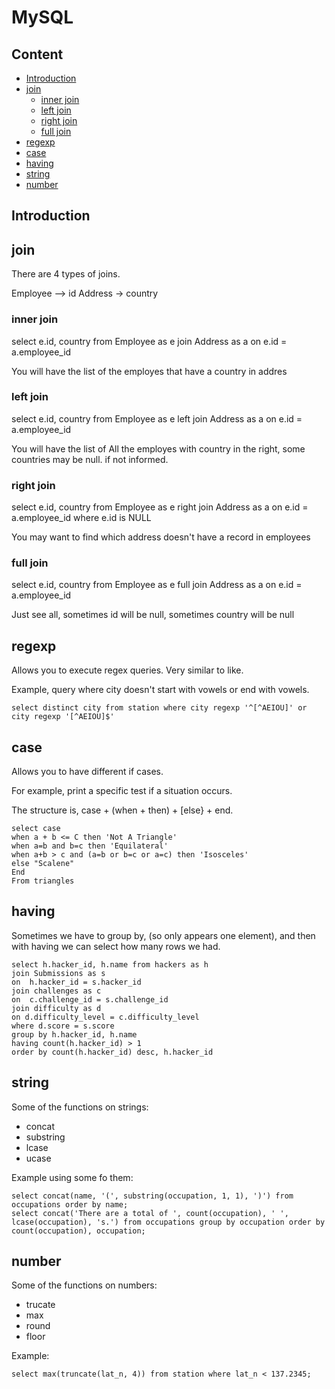 # MySQL

## Content

<!-- toc -->

- [Introduction](#introduction)
- [join](#join)
  * [inner join](#inner-join)
  * [left join](#left-join)
  * [right join](#right-join)
  * [full join](#full-join)
- [regexp](#regexp)
- [case](#case)
- [having](#having)
- [string](#string)
- [number](#number)

<!-- tocstop -->

## Introduction

## join
There are 4 types of joins.

Employee --> id
Address -> country

### inner join
select e.id, country from Employee as e
join Address as a
on e.id = a.employee_id

You will have the list of the employes that have a country in addres

### left join
select e.id, country from Employee as e
left join Address as a
on e.id = a.employee_id

You will have the list of All the employes with country in the right, some countries may be null. if not informed.

### right join
select e.id, country from Employee as e
right join Address as a
on e.id = a.employee_id
where e.id is NULL

You may want to find which address doesn't have a record in employees

### full join
select e.id, country from Employee as e
full join Address as a
on e.id = a.employee_id

Just see all, sometimes id will be null, sometimes country will be null

## regexp

Allows you to execute regex queries. Very similar to like.

Example, query where city doesn't start with vowels or end with vowels.
```
select distinct city from station where city regexp '^[^AEIOU]' or city regexp '[^AEIOU]$'
```

## case

Allows you to have different if cases.

For example, print  a specific test if a situation occurs.

The structure is, case + (when + then) + [else} + end.

```
select case
when a + b <= C then 'Not A Triangle'
when a=b and b=c then 'Equilateral'
when a+b > c and (a=b or b=c or a=c) then 'Isosceles'
else "Scalene"
End
From triangles
```

## having
Sometimes we have to group by, (so only appears one element), and then with having we can select how many rows we had.
```
select h.hacker_id, h.name from hackers as h
join Submissions as s
on  h.hacker_id = s.hacker_id
join challenges as c
on  c.challenge_id = s.challenge_id
join difficulty as d
on d.difficulty_level = c.difficulty_level 
where d.score = s.score 
group by h.hacker_id, h.name
having count(h.hacker_id) > 1
order by count(h.hacker_id) desc, h.hacker_id
```

## string
Some of the functions on strings:
- concat
- substring
- lcase
- ucase

Example using some fo them:
```
select concat(name, '(', substring(occupation, 1, 1), ')') from occupations order by name;
select concat('There are a total of ', count(occupation), ' ', lcase(occupation), 's.') from occupations group by occupation order by count(occupation), occupation;
```

## number
Some of the functions on numbers:
- trucate
- max
- round
- floor

Example: 
```
select max(truncate(lat_n, 4)) from station where lat_n < 137.2345;
```
